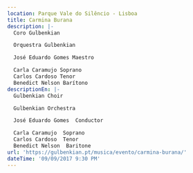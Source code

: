 ```yaml
---
location: Parque Vale do Silêncio - Lisboa
title: Carmina Burana
description: |-
  Coro Gulbenkian

  Orquestra Gulbenkian

  José Eduardo Gomes Maestro

  Carla Caramujo Soprano
  Carlos Cardoso Tenor
  Benedict Nelson Barítono
descriptionEn: |-
  Gulbenkian Choir

  Gulbenkian Orchestra 

  José Eduardo Gomes  Conductor

  Carla Caramujo  Soprano
  Carlos Cardoso  Tenor
  Benedict Nelson  Baritone 
url: 'https://gulbenkian.pt/musica/evento/carmina-burana/'
dateTime: '09/09/2017 9:30 PM'
---
```




